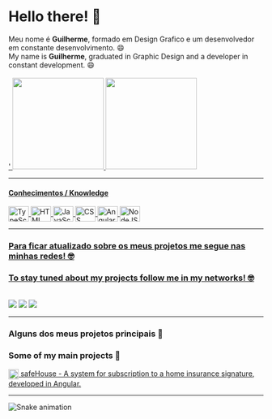 # Hello there! 🖖
<div>
  Meu nome é <strong>Guilherme</strong>, formado em Design Grafico e um desenvolvedor em constante desenvolvimento. 😄
</div>

<div>
  My name is <strong>Guilherme</strong>, graduated in Graphic Design and a developer in constant development. 😄
</div>

<br>

<div style="display: inline_block">
  <a href="https://github.com/GuilhermeRS92">'
  <img height="180em" src="https://github-readme-stats.vercel.app/api?username=GuilhermeRS92&show_icons=true&theme=merko&include_all_commits=true&count_private=true"/>
  <img height="180em" src="https://github-readme-stats.vercel.app/api/top-langs/?username=GuilhermeRS92&layout=compact&langs_count=6&theme=merko"/>
</div>
  
  <hr>
  
<div style="display: inline_block">
  <h4>Conhecimentos / Knowledge</h4>
  <img align="center" alt="TypeScript" height="30" width="40" src="https://cdn.jsdelivr.net/gh/devicons/devicon/icons/typescript/typescript-original.svg"> 
  <img align="center" alt="HTML" height="30" width="40" src="https://cdn.jsdelivr.net/gh/devicons/devicon/icons/html5/html5-plain.svg">
  <img align="center" alt="JavaScript" height="30" width="40" src="https://cdn.jsdelivr.net/gh/devicons/devicon/icons/javascript/javascript-original.svg">
  <img align="center" alt="CSS" height="30" width="40" src="https://cdn.jsdelivr.net/gh/devicons/devicon/icons/css3/css3-plain.svg">
  <img align="center" alt="Angular" height="30" width="40" src="https://cdn.jsdelivr.net/gh/devicons/devicon/icons/angularjs/angularjs-plain.svg">
  <img align="center" alt="NodeJS" height="30" width="40" src="https://cdn.jsdelivr.net/gh/devicons/devicon/icons/nodejs/nodejs-original.svg">
</div>
 
 <hr>
 
  ### Para ficar atualizado sobre os meus projetos me segue nas minhas redes! 🤓
  ### To stay tuned about my projects follow me in my networks! 🤓
  
 <br>
 
<div> 
  <a href="https://instagram.com/studio_grs" target="_blank"><img src="https://img.shields.io/badge/-Instagram-%23E4405F?style=for-the-badge&logo=instagram&logoColor=white" target="_blank"></a>
  <a href = "mailto:guilhermeribeirosouza@gmail.com"><img src="https://img.shields.io/badge/-Gmail-%23333?style=for-the-badge&logo=gmail&logoColor=white" target="_blank"></a>
  <a href="https://www.linkedin.com/in/guilhermeribeirosouza" target="_blank"><img src="https://img.shields.io/badge/-LinkedIn-%230077B5?style=for-the-badge&logo=linkedin&logoColor=white" target="_blank"></a> 
</div>

  <hr>
  
  ### Alguns dos meus projetos principais 🚀
  ### Some of my main projects 🚀
  
  <div>
    <a href="https://github.com/GuilhermeRS92/safeHouse-MJVSchool-FinalProject"><img src="https://cdn.jsdelivr.net/gh/devicons/devicon/icons/github/github-original.svg" alt="Logo GitHub" target="_blank" height="20" align="center">  safeHouse - A system for subscription to a home insurance signature, developed in Angular. </a>
  </div>
  
  <hr>
  
   ![Snake animation](https://github.com/GuilhermeRS92/GuilhermeRS92/blob/output/github-contribution-grid-snake.svg)
